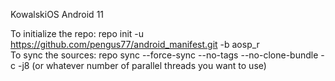 <p align="center">

KowalskiOS Android 11

To initialize the repo: repo init -u https://github.com/pengus77/android_manifest.git -b aosp_r
<br>
To sync the sources: repo sync --force-sync --no-tags --no-clone-bundle -c -j8 (or whatever number of parallel threads you want to use)
